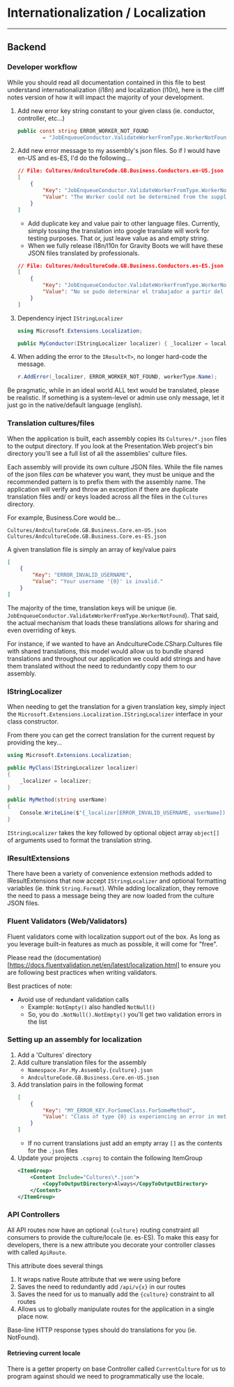 # Internationalization / Localization

---

## Backend

### Developer workflow

While you should read all documentation contained in this file to best understand internationalization (i18n)
and localization (l10n), here is the cliff notes version of how it will impact the majority of your
development.

1. Add new error key string constant to your given class (ie. conductor, controller, etc...)
    ```csharp
    public const string ERROR_WORKER_NOT_FOUND
            = "JobEnqueueConductor.ValidateWorkerFromType.WorkerNotFound";
    ```
2. Add new error message to my assembly's json files. So if I would have en-US and es-ES, I'd do the following...
    ```json
    // File: Cultures/AndcultureCode.GB.Business.Conductors.en-US.json
    [
        {
            "Key": "JobEnqueueConductor.ValidateWorkerFromType.WorkerNotFound",
            "Value": "The Worker could not be determined from the supplied type {0}."
        }
    ]
    ```
    - Add duplicate key and value pair to other language files. Currently, simply tossing the
      translation into google translate will work for testing purposes. That or, just leave value as
      and empty string.
    - When we fully release i18n/l10n for Gravity Boots we will have these JSON files translated by professionals.
    ```json
    // File: Cultures/AndcultureCode.GB.Business.Conductors.es-ES.json
    [
        {
            "Key": "JobEnqueueConductor.ValidateWorkerFromType.WorkerNotFound",
            "Value": "No se pudo determinar el trabajador a partir del tipo suministrado {0}."
        }
    ]
    ```
3. Dependency inject `IStringLocalizer`

    ```csharp
    using Microsoft.Extensions.Localization;

    public MyConductor(IStringLocalizer localizer) { _localizer = localizer; }
    ```

4. When adding the error to the `IResult<T>`, no longer hard-code the message.
    ```csharp
    r.AddError(_localizer, ERROR_WORKER_NOT_FOUND, workerType.Name);
    ```

Be pragmatic, while in an ideal world ALL text would be translated, please be realistic. If something
is a system-level or admin use only message, let it just go in the native/default language (english).

### Translation cultures/files

When the application is built, each assembly copies its `Cultures/*.json` files to the output
directory. If you look at the Presentation.Web project's bin directory you'll see a full
list of all the assemblies' culture files.

Each assembly will provide its own culture JSON files. While the file names of the json files
_can_ be whatever you want, they must be unique and the recommended pattern is to prefix them
with the assembly name. The application will verify and throw an exception if there are duplicate
translation files and/ or keys loaded across all the files in the `Cultures` directory.

For example, Business.Core would be...

```
Cultures/AndcultureCode.GB.Business.Core.en-US.json
Cultures/AndcultureCode.GB.Business.Core.es-ES.json
```

A given translation file is simply an array of key/value pairs

```json
[
    {
        "Key": "ERROR_INVALID_USERNAME",
        "Value": "Your username '{0}' is invalid."
    }
]
```

The majority of the time, translation keys will be unique (ie. `JobEnqueueConductor.ValidateWorkerFromType.WorkerNotFound`).
That said, the actual mechanism that loads these translations allows for sharing and even overriding
of keys.

For instance, if we wanted to have an AndcultureCode.CSharp.Cultures file with shared translations,
this model would allow us to bundle shared translations and throughout our application we could
add strings and have them translated without the need to redundantly copy them to our assembly.

### IStringLocalizer

When needing to get the translation for a given translation key, simply inject the
`Microsoft.Extensions.Localization.IStringLocalizer` interface in your class constructor.

From there you can get the correct translation for the current request by providing the key...

```csharp
using Microsoft.Extensions.Localization;

public MyClass(IStringLocalizer localizer)
{
    _localizer = localizer;
}

public MyMethod(string userName)
{
    Console.WriteLine($"{_localizer[ERROR_INVALID_USERNAME, userName]);
}
```

`IStringLocalizer` takes the key followed by optional object array `object[]` of arguments used to
format the translation string.

### IResultExtensions

There have been a variety of convenience extension methods added to IResultExtensions that now
accept `IStringLocalizer` and optional formatting variables (ie. think `String.Format`). While
adding localization, they remove the need to pass a message being they are now loaded from the
culture JSON files.

### Fluent Validators (Web/Validators)

Fluent validators come with localization support out of the box. As long as you leverage
built-in features as much as possible, it will come for "free".

Please read the (documentation)[https://docs.fluentvalidation.net/en/latest/localization.html] to
ensure you are following best practices when writing validators.

Best practices of note:

-   Avoid use of redundant validation calls
    -   Example: `NotEmpty()` also handled `NotNull()`
    -   So, you do `.NotNull().NotEmpty()` you'll get two validation errors in the list

### Setting up an assembly for localization

1. Add a 'Cultures' directory
2. Add culture translation files for the assembly
    - `Namespace.For.My.Assembly.{culture}.json`
    - `AndcultureCode.GB.Business.Core.en-US.json`
3. Add translation pairs in the following format
    ```json
    [
        {
            "Key": "MY_ERROR_KEY.ForSomeClass.ForSomeMethod",
            "Value": "Class of type {0} is experiencing an error in method {1}"
        }
    ]
    ```
    - If no current translations just add an empty array `[]` as the contents for the `.json` files
4. Update your projects `.csproj` to contain the following ItemGroup
    ```xml
    <ItemGroup>
        <Content Include="Cultures\*.json">
            <CopyToOutputDirectory>Always</CopyToOutputDirectory>
        </Content>
    </ItemGroup>
    ```

### API Controllers

All API routes now have an optional `{culture}` routing constraint all consumers to provide the
culture/locale (ie. es-ES). To make this easy for developers, there is a new attribute you decorate
your controller classes with called `ApiRoute`.

This attribute does several things

1. It wraps native Route attribute that we were using before
2. Saves the need to redundantly add `/api/v{x}` in our routes
3. Saves the need for us to manually add the `{culture}` constraint to all routes
4. Allows us to globally manipulate routes for the application in a single place now.

Base-line HTTP response types should do translations for you (ie. NotFound).

#### Retrieving current locale

There is a getter property on base Controller called `CurrentCulture` for us to program against
should we need to programmatically use the locale.
